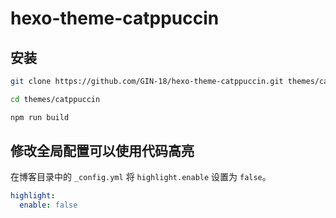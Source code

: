 # hexo-theme-catppuccin

## 安装

```sh
git clone https://github.com/GIN-18/hexo-theme-catppuccin.git themes/catppuccin

cd themes/catppuccin

npm run build
```

## 修改全局配置可以使用代码高亮

在博客目录中的 `_config.yml` 将 `highlight.enable` 设置为 `false`。

```yaml
highlight:
  enable: false
```